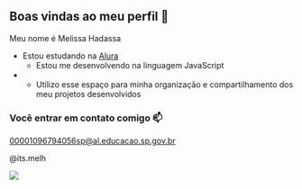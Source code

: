 ## Boas vindas ao meu perfil 💙

 Meu nome é Melissa Hadassa

 - Estou estudando na [Alura](https://www.alura.com.br)
    - Estou me desenvolvendo na linguagem JavaScript
 -  - Utilizo esse espaço para minha organização e compartilhamento dos meu projetos desenvolvidos

   ### Você entrar em contato comigo 📫

00001096794056sp@al.educacao.sp.gov.br

@its.melh

![](https://media1.tenor.com/m/opEBWw0uddoAAAAC/umm.gif)
